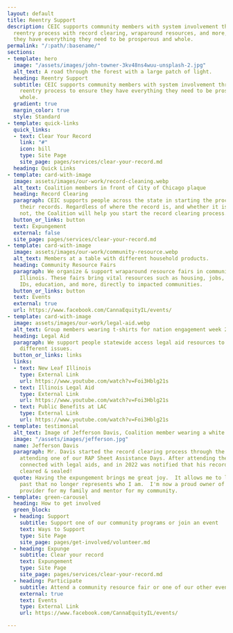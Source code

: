 ```yaml
---
layout: default
title: Reentry Support
description: CEIC supports community members with system involvement throughout the
  reentry process with record clearing, wraparound resources, and more, to ensure
  they have everything they need to be prosperous and whole.
permalink: "/:path/:basename/"
sections:
- template: hero
  image: "/assets/images/john-towner-3kv48ns4wuu-unsplash-2.jpg"
  alt_text: A road through the forest with a large patch of light.
  heading: Reentry Support
  subtitle: CEIC supports community members with system involvement throughout the
    reentry process to ensure they have everything they need to be prosperous and
    whole.
  gradient: true
  margin_color: true
  style: Standard
- template: quick-links
  quick_links:
  - text: Clear Your Record
    link: "#"
    icon: bill
    type: Site Page
    site_page: pages/services/clear-your-record.md
  heading: Quick Links
- template: card-with-image
  image: assets/images/our-work/record-cleaning.webp
  alt_text: Coalition members in front of City of Chicago plaque
  heading: Record Clearing
  paragraph: CEIC supports people across the state in starting the process of clearing
    their records. Regardless of where the record is, and whether it is cannabis or
    not, the Coalition will help you start the record clearing process.
  button_or_links: button
  text: Expungement
  external: false
  site_page: pages/services/clear-your-record.md
- template: card-with-image
  image: assets/images/our-work/community-resource.webp
  alt_text: Members at a table with different household products.
  heading: Community Resource Fairs
  paragraph: We organize & support wraparound resource fairs in communities across
    Illinois. These fairs bring vital resources such as housing, jobs, food assistance
    IDs, education, and more, directly to impacted communities.
  button_or_links: button
  text: Events
  external: true
  url: https://www.facebook.com/CannaEquityIL/events/
- template: card-with-image
  image: assets/images/our-work/legal-aid.webp
  alt_text: Group members wearing t-shirts for nation engagement week 2019
  heading: Legal Aid
  paragraph: We support people statewide access legal aid resources to help them navigate
    different issues.
  button_or_links: links
  links:
  - text: New Leaf Illinois
    type: External Link
    url: https://www.youtube.com/watch?v=Foi3Hblg21s
  - text: Illinois Legal Aid
    type: External Link
    url: https://www.youtube.com/watch?v=Foi3Hblg21s
  - text: Public Benefits at LAC
    type: External Link
    url: https://www.youtube.com/watch?v=Foi3Hblg21s
- template: testimonial
  alt_text: Image of Jefferson Davis, Coalition member wearing a white shirt and pants
  image: "/assets/images/jefferson.jpg"
  name: Jefferson Davis
  paragraph: Mr. Davis started the record clearing process through the Coalition by
    attending one of our RAP Sheet Assistance Days. After attending the event he was
    connected with legal aids, and in 2022 was notified that his record has been fully
    cleared & sealed!
  quote: Having the expungement brings me great joy.  It allows me to let go of a
    past that no longer represents who I am.  I'm now a proud owner of my own company,
    provider for my family and mentor for my community.
- template: green-carousel
  heading: How to get involved
  green_block:
  - heading: Support
    subtitle: Support one of our community programs or join an event
    text: Ways to Support
    type: Site Page
    site_page: pages/get-involved/volunteer.md
  - heading: Expunge
    subtitle: Clear your record
    text: Expungement
    type: Site Page
    site_page: pages/services/clear-your-record.md
  - heading: Participate
    subtitle: Attend a community resource fair or one of our other events
    external: true
    text: Events
    type: External Link
    url: https://www.facebook.com/CannaEquityIL/events/

---
```

